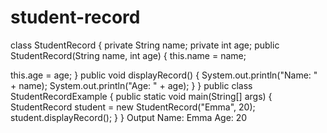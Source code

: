 # student-record
class StudentRecord {
private String name;
private int age;
public StudentRecord(String name, int age) {
this.name = name;

this.age = age;
}
public void displayRecord() {
System.out.println(&quot;Name: &quot; + name);
System.out.println(&quot;Age: &quot; + age);
}
}
public class StudentRecordExample {
public static void main(String[] args) {
StudentRecord student = new StudentRecord(&quot;Emma&quot;, 20);
student.displayRecord();
}
}
Output
Name: Emma
Age: 20
